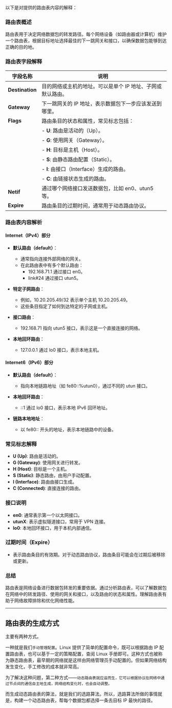 以下是对提供的路由表内容的解释：

### 路由表概述

路由表用于决定网络数据包的转发路径。每个网络设备（如路由器或计算机）维护一个路由表，根据目标地址选择最佳的下一跳网关和接口，以确保数据包能够到达正确的目的地。

### 路由表字段解释

| 字段名称        | 说明                                                       |
| --------------- | ---------------------------------------------------------- |
| **Destination** | 目的网络或主机的地址。可以是单个 IP 地址、子网或默认路由。 |
| **Gateway**     | 下一跳网关的 IP 地址，表示数据包下一步应该发送到哪里。     |
| **Flags**       | 路由条目的状态和属性，常见标志包括：                       |
|                 | - **U**: 路由是活动的（Up）。                              |
|                 | - **G**: 使用网关（Gateway）。                             |
|                 | - **H**: 目标是主机（Host）。                              |
|                 | - **S**: 由静态路由配置（Static）。                        |
|                 | - **I**: 由接口（Interface）生成的路由。                   |
|                 | - **C**: 由链接状态生成的路由。                            |
| **Netif**       | 通过哪个网络接口发送数据包，比如 en0、utun5 等。           |
| **Expire**      | 路由条目的过期时间，通常用于动态路由协议。                 |

### 路由表内容解析

#### Internet（IPv4）部分

- **默认路由（default）**：

  - 通常指向连接外部网络的网关。
  - 在此路由表中有多个默认路由：
    - 192.168.71.1 通过接口 en0。
    - link#24 通过接口 utun5。

- **特定子网路由**：

  - 例如，10.20.205.49/32 表示单个主机 10.20.205.49。
  - 这些条目指定了如何到达特定的子网或主机。

- **接口路由**：

  - 192.168.71 指向 utun5 接口，表示这是一个直接连接的网络。

- **本地回环路由**：
  - 127.0.0.1 通过 lo0 接口，表示本地主机。

#### Internet6（IPv6）部分

- **默认路由（default）**：

  - 指向本地链路地址（如 fe80::%utun0），通过不同的 utun 接口。

- **本地回环路由**：

  - ::1 通过 lo0 接口，表示本地 IPv6 回环地址。

- **链路本地地址**：
  - 以 fe80:: 开头的地址，表示本地链路中的设备。

### 常见标志解释

- **U (Up)**: 路由是活动的。
- **G (Gateway)**: 使用网关进行转发。
- **H (Host)**: 目标是一个主机。
- **S (Static)**: 静态路由，由用户手动配置。
- **I (Interface)**: 路由由接口生成。
- **C (Connected)**: 直接连接的路由。

### 接口说明

- **en0**: 通常表示第一个以太网接口。
- **utunX**: 表示虚拟隧道接口，常用于 VPN 连接。
- **lo0**: 本地回环接口，用于本机内部通信。

### 过期时间（Expire）

- 表示路由条目的有效期。对于动态路由协议，路由条目可能会在过期后被移除或更新。

### 总结

路由表是网络设备进行数据包转发的重要依据。通过分析路由表，可以了解数据包在网络中的转发路径、使用的网关和接口，以及路由的状态和属性。理解路由表有助于网络故障排除和优化网络性能。

---

## 路由表的生成方式

主要有两种方式。

一种就是我们`手动管理配置`。Linux 提供了简单的配置命令，既可以根据路由 IP 配置路由表，也可以基于一定的策略配置，查阅 Linux 手册即可。这种方式也被称为静态路由表，最早期的网络就是这样由网络管理员手动配置的。但如果网络结构发生变化，手工修改的成本就非常高。

为了解决这种问题，第二种方式——`动态路由表就应运而生，它可以根据协议在网络中通过节点间的通信自主地生成，网络结构变化时，也会自动调整。`

而生成动态路由表的算法，就是我们的选路算法。所以，选路算法所做的事情就是，构建一个动态路由表，帮每个数据包都选择一条去目标 IP 最快的路径。
